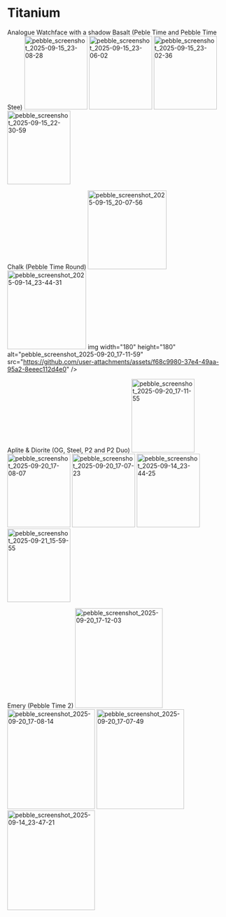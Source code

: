 # Titanium
Analogue Watchface with a shadow
Basalt (Peble Time and Pebble Time Stee)
<img width="144" height="168" alt="pebble_screenshot_2025-09-15_23-08-28" src="https://github.com/user-attachments/assets/45813d36-b715-4a01-a1d6-e2798cc32886" />  <img width="144" height="168" alt="pebble_screenshot_2025-09-15_23-06-02" src="https://github.com/user-attachments/assets/e7098e67-abc1-47f7-8e0d-9c6804438c38" />  <img width="144" height="168" alt="pebble_screenshot_2025-09-15_23-02-36" src="https://github.com/user-attachments/assets/a17c51d9-598d-4c7a-889c-0d2e6be736d1" />  <img width="144" height="168" alt="pebble_screenshot_2025-09-15_22-30-59" src="https://github.com/user-attachments/assets/c8157ce2-88c8-40fb-bc5d-1439135dd29e" />

Chalk (Pebble Time Round)
<img width="180" height="180" alt="pebble_screenshot_2025-09-15_20-07-56" src="https://github.com/user-attachments/assets/e9b54648-7a83-417a-8a2f-95b10f590613" />  <img width="180" height="180" alt="pebble_screenshot_2025-09-14_23-44-31" src="https://github.com/user-attachments/assets/250ca03f-b8b2-4bcb-8d60-828dbcf2b9a9" />  img width="180" height="180" alt="pebble_screenshot_2025-09-20_17-11-59" src="https://github.com/user-attachments/assets/f68c9980-37e4-49aa-95a2-8eeec112d4e0" />

Aplite & Diorite (OG, Steel, P2 and P2 Duo)
<img width="144" height="168" alt="pebble_screenshot_2025-09-20_17-11-55" src="https://github.com/user-attachments/assets/e255f774-2438-4170-b3cc-b0ae7aa4fc84" /> <img width="144" height="168" alt="pebble_screenshot_2025-09-20_17-08-07" src="https://github.com/user-attachments/assets/a74d407f-7362-4894-978f-07372e8aec63" /> <img width="144" height="168" alt="pebble_screenshot_2025-09-20_17-07-23" src="https://github.com/user-attachments/assets/96687eaa-cae2-4b82-93f2-c78b0c3ea83a" /> <img width="144" height="168" alt="pebble_screenshot_2025-09-14_23-44-25" src="https://github.com/user-attachments/assets/27efb605-712b-4cd7-aea7-8c59691b9bed" /> <img width="144" height="168" alt="pebble_screenshot_2025-09-21_15-59-55" src="https://github.com/user-attachments/assets/3c6ab137-2900-4401-8f80-f9623c4efb98" />

Emery (Pebble Time 2)
<img width="200" height="228" alt="pebble_screenshot_2025-09-20_17-12-03" src="https://github.com/user-attachments/assets/1470b9a0-bf5c-440e-9609-d61185a48a21" /> <img width="200" height="228" alt="pebble_screenshot_2025-09-20_17-08-14" src="https://github.com/user-attachments/assets/fb45f2be-995a-40a1-b038-3cbb7a2847ad" /> <img width="200" height="228" alt="pebble_screenshot_2025-09-20_17-07-49" src="https://github.com/user-attachments/assets/aea189c2-d95d-4fdc-8ad8-a7917048b3a4" /> <img width="200" height="228" alt="pebble_screenshot_2025-09-14_23-47-21" src="https://github.com/user-attachments/assets/94afeaa2-c827-4158-b0bb-b74d9ea75c7a" />
